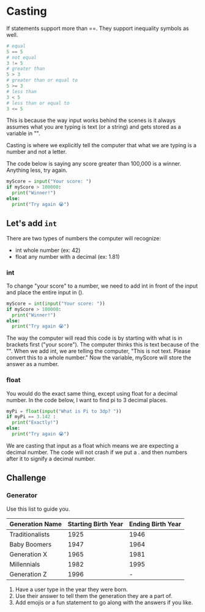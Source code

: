 # Casting

If statements support more than ==. They support inequality symbols as well.

```python
# equal
5 == 5
# not equal
3 != 5
# greater than
5 > 3
# greater than or equal to
5 >= 3
# less than
3 < 5
# less than or equal to
3 <= 5
```

This is because the way input works behind the scenes is it always assumes what you are typing is text (or a string) and gets stored as a variable in "".

Casting is where we explicitly tell the computer that what we are typing is a number and not a letter.

The code below is saying any score greater than 100,000 is a winner. Anything less, try again.

```python
myScore = input("Your score: ")
if myScore > 100000:
  print("Winner!")
else:
  print("Try again 😭")
```

## Let's add `int`

There are two types of numbers the computer will recognize:

- int whole number (ex: 42)
- float any number with a decimal (ex: 1.81)

### int

To change "your score" to a number, we need to add int in front of the input and place the entire input in ().

```python
myScore = int(input("Your score: "))
if myScore > 100000:
  print("Winner!")
else:
  print("Try again 😭")
```

The way the computer will read this code is by starting with what is in brackets first ("your score"). The computer thinks this is text because of the "". When we add int, we are telling the computer, "This is not text. Please convert this to a whole number." Now the variable, myScore will store the answer as a number.

### float

You would do the exact same thing, except using float for a decimal number. In the code below, I want to find pi to 3 decimal places.

```python
myPi = float(input("What is Pi to 3dp? "))
if myPi == 3.142 :
  print("Exactly!")
else:
  print("Try again 😭")
```

We are casting that input as a float which means we are expecting a decimal number. The code will not crash if we put a . and then numbers after it to signify a decimal number.

## Challenge

### Generator

Use this list to guide you.

| Generation Name | Starting Birth Year | Ending Birth Year |
| --------------- | ------------------- | ----------------- |
| Traditionalists | 1925                | 1946              |
| Baby Boomers    | 1947                | 1964              |
| Generation X    | 1965                | 1981              |
| Millennials     | 1982                | 1995              |
| Generation Z    | 1996                | -                 |

1. Have a user type in the year they were born.
2. Use their answer to tell them the generation they are a part of.
3. Add emojis or a fun statement to go along with the answers if you like.

